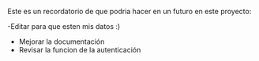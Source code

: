 Este es un recordatorio de que podria hacer en un futuro en este proyecto:

-Editar para que esten mis datos :)
- Mejorar la documentación
- Revisar la funcion de la autenticación